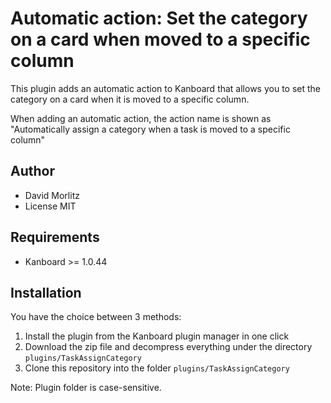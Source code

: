 Automatic action: Set the category on a card when moved to a specific column
============================================================================

This plugin adds an automatic action to Kanboard that allows you to
set the category on a card when it is moved to a specific column.

When adding an automatic action, the action name is shown as
"Automatically assign a category when a task is moved to a specific column"

Author
------

- David Morlitz
- License MIT

Requirements
------------

- Kanboard >= 1.0.44

Installation
------------

You have the choice between 3 methods:

1. Install the plugin from the Kanboard plugin manager in one click
2. Download the zip file and decompress everything under the directory `plugins/TaskAssignCategory`
3. Clone this repository into the folder `plugins/TaskAssignCategory`

Note: Plugin folder is case-sensitive.
